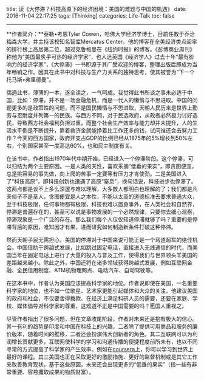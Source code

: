 title: 读《大停滞？科技高原下的经济困境：美国的难题与中国的机遇》
date: 2016-11-04 22:17:25
tags: [Thinking]
categories: Life-Talk
toc: false

---

**作者简介：**泰勒•考恩Tyler Cowen，哈佛大学经济学博士，目前任教于乔治梅森大学，并主持该校知名智库Mercatus Center。他的博客在全美经济类点阅率的排行榜上高居第二位，超过克鲁格曼在《纽约时报》的博客。《彭博商业周刊》称他为“美国最炙手可热的经济学家”，也入选英国《经济学人》过去十年“最有影响力的经济学家”，《大停滞》一书即源于其广受欢迎的博客，整理出版后即成为当年畅销之作。因其在此书中对科技与生产力关系的独特思考，使其被誉为“下一个托马斯•弗里德曼”。


偶遇此书，薄薄的一本，遂全读之，一气呵成。我觉得此书所谈之事未必适于中国，比如：停滞，并不是一场金融危机，而是一代人的懒惰与不思进取。中国的问题更多的是政策性的问题，而不是国民懒惰与不思进取，天朝人民历来是世界上勤劳与忍耐度并列第一的民族。与西方不同，对于民选政府，从政者必然极力讨好选民，导致西方社会福利负担过重，而整个社会生产效率与能力却并未提升，人的生活水平倒是不断提升，靠着救济金就能挣着比工作还多的钱，试问谁还会去努力工作？今天的西方国家，政府开支占GDP的比例已经从1875年的5%增长到50%左右，个别国家甚至一度高达60%，也和民主制度有关。

在该书中，作者指出1970年代中期开始，已经进入一个停滞阶段。这个停滞，可以归结为两个主要原因。一是人类的天性，喜欢采摘“低垂的果实”，即贪图便宜，总是挑容易的事先做，向上爬的苦事一定要等有压力才肯使劲。二是美国进入了“科技高原”，即科技创新也遭遇了高原“窒息”，换句话说，科技进步也停滞了。这两点都是谈不上多么深邃与难以理解，大多数人都明白也理解的了；我们都是凡夫俗子不是圣人，贪图便宜是人之本性，不能以太高的道德标准去要求普通大众，至于科技极限，任何事物都有极限，科技也难以置身事外，在人类社会和自然界，停滞是普遍存在的，甚至可以说是事物发展的一个必然规律，只要你去细心观察，停滞现象是一个广泛的存在。那么我们每个人仅仅知道停滞就够了吗？重要的是停滞背后的原因，唯知因才有果，进而研究如何制造新条件打破这种停滞。

然而天朝子民无需担心，美国的停滞对于中国来说可能正是一个弯道超车的绝佳机会。中国借助于跨越式发展，比如跳过固定电话，直接进入无线通信的时代，而美国当年在固定电话上进行了大量的投入与普及工作，使得我们与世界领头羊美国的差距越来越小。除此之外，中国还将在诸多领域获得跨越式发展，例如互联网金融、全民信用制度、ATM机物理网点、电动汽车、自动驾驶等。

在这本书中，作者认为美国应该提高科学家的地位。作者说即使在美国，一名重要科学家的地位，也不如一位歌星、艺术家更能引起媒体和大众的关注，他建议美国的政府和社会，不仅要舍得拨款、在经济上满足科研人员的需要，还要在家庭、学校、媒体倡导对科学家的尊重，这难道不正是中国需要的吗？愿国人重视之。

尽管作者指出了很多问题，但在文章收尾阶段，作者对未来还是抱有极大的信心。其一有利的趋势是印度和中国在科技上的兴趣，二者除了提供可用商品和服务的廉价版本，随着时间的推移，二者还会扮演伟大创新者的角色。其二互联网可以为利润增长贡献更多，互联网使科学的学习和沟通传播的便捷程度前所未有，也以不同寻常的方式提高了科学家的产生效率。例如在[coursera](https://zh.coursera.org/)上，你可以学习到世界上最好的课程。其三美国也正在采取更好的激励措施、更好的监督机制或是其它工作来改善教育现状。基于这些原因，未来还会出现更多的“低垂的果实”（指一些有非常重要、容易攫取成果的物质财富）。

